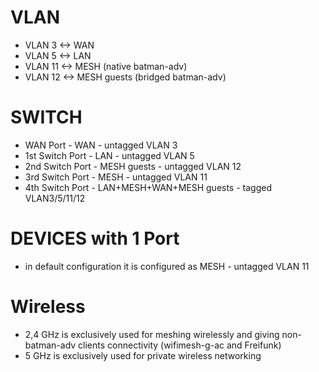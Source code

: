 # VLAN

- VLAN  3 <-> WAN
- VLAN  5 <-> LAN
- VLAN 11 <-> MESH (native batman-adv)
- VLAN 12 <-> MESH guests (bridged batman-adv)

# SWITCH
- WAN Port - WAN - untagged VLAN 3
- 1st Switch Port - LAN - untagged VLAN 5
- 2nd Switch Port - MESH guests - untagged VLAN 12
- 3rd Switch Port - MESH - untagged VLAN 11
- 4th Switch Port - LAN+MESH+WAN+MESH guests - tagged VLAN3/5/11/12

# DEVICES with 1 Port
- in default configuration it is configured as MESH - untagged VLAN 11

# Wireless
- 2,4 GHz is exclusively used for meshing wirelessly and giving non-batman-adv clients connectivity (wifimesh-g-ac and Freifunk)
- 5 GHz is exclusively used for private wireless networking
